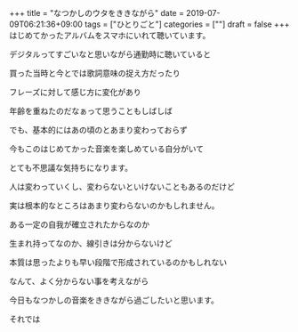 +++
title = "なつかしのウタをききながら"
date = 2019-07-09T06:21:36+09:00
tags = ["ひとりごと"]
categories = [""]
draft = false
+++
はじめてかったアルバムをスマホにいれて聴いています。

デジタルってすごいなと思いながら通勤時に聴いていると

買った当時と今とでは歌詞意味の捉え方だったり

フレーズに対して感じ方に変化があり

年齢を重ねたのだなぁって思うこともしばしば

でも、基本的にはあの頃のとあまり変わっておらず

今もこのはじめてかった音楽を楽しめている自分がいて

とても不思議な気持ちになります。

人は変わっていくし、変わらないといけないこともあるのだけど

実は根本的なところはあまり変わらないのかもしれません。

ある一定の自我が確立されたからなのか

生まれ持ってなのか、線引きは分からないけど

本質は思ったよりも早い段階で形成されているのかもしれない

なんて、よく分からない事を考えながら

今日もなつかしの音楽をききながら過ごしたいと思います。

それでは
